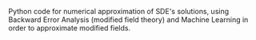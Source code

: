 Python code for numerical approximation of SDE's solutions, using Backward Error Analysis (modified field theory) and Machine Learning in order to approximate modified fields.
